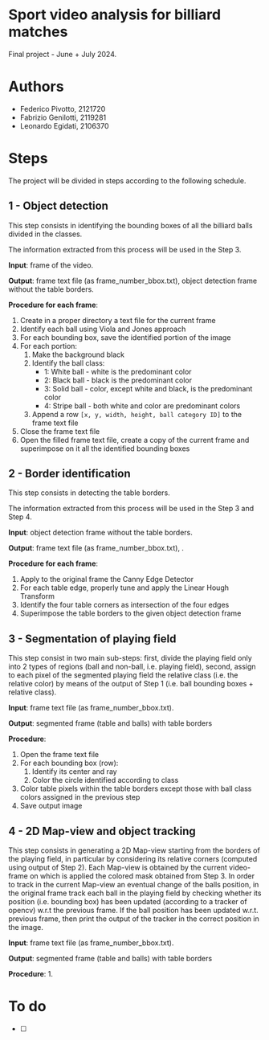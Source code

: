# Sport video analysis for billiard matches
Final project - June + July 2024.

# Authors
- Federico Pivotto, 2121720
- Fabrizio Genilotti, 2119281
- Leonardo Egidati, 2106370

# Steps
The project will be divided in steps according to the following schedule.

## 1 - Object detection
This step consists in identifying the bounding boxes of all the billiard balls divided in the classes.

The information extracted from this process will be used in the Step 3.

**Input**: frame of the video.

**Output**: frame text file (as frame_number_bbox.txt), object detection frame without the table borders.

**Procedure for each frame**:
1. Create in a proper directory a text file for the current frame
2. Identify each ball using Viola and Jones approach
3. For each bounding box, save the identified portion of the image
4. For each portion:
   1. Make the background black
   2. Identify the ball class:
      - 1: White ball - white is the predominant color
      - 2: Black ball - black is the predominant color
      - 3: Solid ball - color, except white and black, is the predominant color
      - 4: Stripe ball - both white and color are predominant colors 
   3. Append a row ```[x, y, width, height, ball category ID]``` to the frame text file
5. Close the frame text file
6. Open the filled frame text file, create a copy of the current frame and superimpose on it all the identified bounding boxes

## 2 - Border identification
This step consists in detecting the table borders.

The information extracted from this process will be used in the Step 3 and Step 4.

**Input**: object detection frame without the table borders.

**Output**: frame text file (as frame_number_bbox.txt), .

**Procedure for each frame**:
1. Apply to the original frame the Canny Edge Detector
2. For each table edge, properly tune and apply the Linear Hough Transform
3. Identify the four table corners as intersection of the four edges
4. Superimpose the table borders to the given object detection frame

## 3 - Segmentation of playing field
This step consist in two main sub-steps: first, divide the playing field only into 2 types of regions (ball and non-ball, i.e. playing field), second, assign to each pixel of the segmented playing field the relative class (i.e. the relative color) by means of the output of Step 1 (i.e. ball bounding boxes + relative class).

**Input**: frame text file (as frame_number_bbox.txt).

**Output**: segmented frame (table and balls) with table borders

**Procedure**:
1. Open the frame text file
2. For each bounding box (row):
   1. Identify its center and ray
   2. Color the circle identified according to class
3. Color table pixels within the table borders except those with ball class colors assigned in the previous step
4. Save output image

## 4 - 2D Map-view and object tracking
This step consists in generating a 2D Map-view starting from the borders of the playing field, in particular by considering its relative corners (computed using output of Step 2). Each Map-view is obtained by the current video-frame on which is applied the colored mask obtained from Step 3. In order to track in the current Map-view an eventual change of the balls position, in the original frame track each ball in the playing field by checking whether its position (i.e. bounding box) has been updated (according to a tracker of opencv) w.r.t the previous frame. If the ball position has been updated w.r.t. previous frame, then print the output of the tracker in the correct position in the image.

**Input**: frame text file (as frame_number_bbox.txt).

**Output**: segmented frame (table and balls) with table borders

**Procedure**:
1. 

# To do
- [ ]
